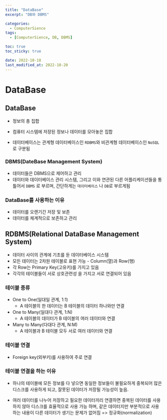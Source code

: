 ```yaml
---
title: "DataBase"
excerpt: "DB와 DBMS"

categories:
  - ComputerSience
tags:
  - [ComputerSience, DB, DBMS]

toc: true
toc_sticky: true

date: 2022-10-18
last_modified_at: 2022-10-20
---
```


# DataBase

## DataBase

- 정보의 총 집합
- 컴퓨터 시스템에 저장된 정보나 데이터를 모아놓은 집합

- 데이터베이스는 관계형 데이터베이스인 `RDBMS`와 비관계형 데이터베이스인 `NoSQL` 로 구분됨

### DBMS(DateBase Management System)

- 데이터들은 DBMS으로 제어하고 관리
- 데이터와 데이터베이스 관리 시스템, 그리고 이와 연관된 다른 어플리케이션들을 통틀어서 `DBMS` 로 부르며, 간단하게는 `데이터베이스` 나 `DB`로 부르게됨

### DataBase를 사용하는 이유

- 데이터를 오랜기간 저장 및 보존
- 데이터를 체계적으로 보존하고 관리

## RDBMS(Relational DataBase Management System)

- 데이터 사이의 관계에 기초를 둔 데이터베이스 시스템
- 모든 데이터는 2차원 테이블로 표현 가능 - Column(열)과 Row(행)
- 각 Row는 Primary Key(고유키)를 가지고 있음
- 각각의 테이블들이 서로 상호관련성 을 가지고 서로 연결되어 있음

### 테이블 종류

- One to One(일대일 관계, 1:1)
  - A 테이블의 한 데이터는 B 테이블의 데이터 하나와만 연결
- One to Many(일대다 관계, 1:N)
  - A 테이블의 데이터가 B 테이블의 여러 데이터와 연결
- Many to Many(다대다 관계, N:M)
  - A 테이블과 B 테이블 모두 서로 여러 데이터와 연결

### 테이블 연결

- Foreign key(외부키)를 사용하여 주로 연결

### 테이블 연결을 하는 이유

- 하나의 테이블에 모든 정보를 다 넣으면 동일한 정보들이 불필요하게 중복되어 많은 디스크를 사용하게 되고, 잘못된 데이터가 저장될 가능성이 높음.

- 여러 데이터를 나누어 저장하고 필요한 데이터끼리 연결하면 중복된 데이터를 사용하지 않아 디스크를 효율적으로 사용 가능 하며, 같은 데이터지만 부분적으로 사용하는 내용이 다른 데이터가 생기는 문제가 없어짐 => 정규화(normalization)

###
